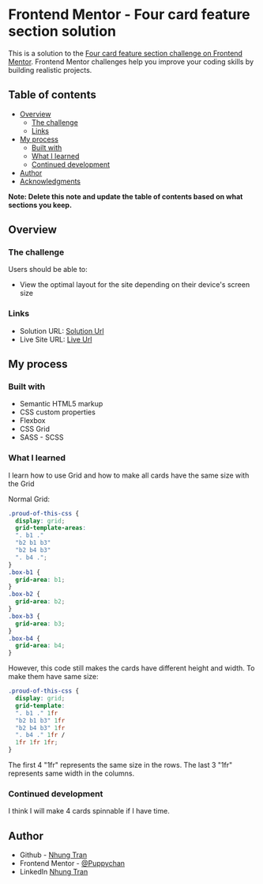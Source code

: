 # Frontend Mentor - Four card feature section solution

This is a solution to the [Four card feature section challenge on Frontend Mentor](https://www.frontendmentor.io/challenges/four-card-feature-section-weK1eFYK). Frontend Mentor challenges help you improve your coding skills by building realistic projects. 

## Table of contents

- [Overview](#overview)
  - [The challenge](#the-challenge)
  - [Links](#links)
- [My process](#my-process)
  - [Built with](#built-with)
  - [What I learned](#what-i-learned)
  - [Continued development](#continued-development)
- [Author](#author)
- [Acknowledgments](#acknowledgments)

**Note: Delete this note and update the table of contents based on what sections you keep.**

## Overview

### The challenge

Users should be able to:

- View the optimal layout for the site depending on their device's screen size
### Links

- Solution URL: [Solution Url](https://www.frontendmentor.io/challenges/four-card-feature-section-weK1eFYK/hub/four-card-feature-section-wzBhzXh2gW)
- Live Site URL: [Live Url](https://puppychan.github.io/FourCardFeatureSection-FrontendMentor/)

## My process

### Built with

- Semantic HTML5 markup
- CSS custom properties
- Flexbox
- CSS Grid
- SASS - SCSS

### What I learned

I learn how to use Grid and how to make all cards have the same size with the Grid

Normal Grid:

```css
.proud-of-this-css {
  display: grid;
  grid-template-areas:
  ". b1 ."
  "b2 b1 b3"
  "b2 b4 b3"
  ". b4 .";
}
.box-b1 {
  grid-area: b1;
}
.box-b2 {
  grid-area: b2;
}
.box-b3 {
  grid-area: b3;
}
.box-b4 {
  grid-area: b4;
}
```
However, this code still makes the cards have different height and width. To make them have same size:
```css
.proud-of-this-css {
  display: grid;
  grid-template:
  ". b1 ." 1fr
  "b2 b1 b3" 1fr
  "b2 b4 b3" 1fr
  ". b4 ." 1fr /
  1fr 1fr 1fr;
}
```
The first 4 "1fr" represents the same size in the rows. The last 3 "1fr" represents same width in the columns.
### Continued development

I think I will make 4 cards spinnable if I have time.

## Author

- Github - [Nhung Tran](https://github.com/Puppychan)
- Frontend Mentor - [@Puppychan](https://www.frontendmentor.io/profile/Puppychan)
- LinkedIn [Nhung Tran](https://www.linkedin.com/in/nhung-tran-528396210/)
